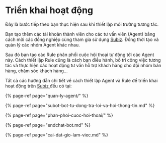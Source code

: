 # Triển khai hoạt động

Đây là bước tiếp theo bạn thực hiện sau khi thiết lập môi trường tương tác.

Bạn tạo thêm các tài khoản thành viên cho các tư vấn viên \(Agent\) bằng cách mời các đồng nghiệp cùng tham gia sử dụng [Subiz](https://subiz.com/vi/). Đồng thời tạo và quản lý các nhóm Agent khác nhau.

Sau đó bạn tạo các Rule phân phối cuộc hội thoại tự động tới các Agent này. Cách thiết lập Rule cũng là cách bạn điều hành, bố trí công việc tương tác và thực hiện các hoạt động tư vấn hỗ trợ khách hàng cho đội nhóm bán hàng, chăm sóc khách hàng...

Tất cả các hướng dẫn chi tiết về cách thiết lập Agent và Rule để triển khai hoạt động trên [Subiz ](https://subiz.com/vi/)đều có tại:

{% page-ref page="quan-ly-agent/" %}

{% page-ref page="subot-bot-tu-dong-tra-loi-va-hoi-thong-tin.md" %}

{% page-ref page="phan-phoi-cuoc-hoi-thoai/" %}

{% page-ref page="endchat-bot.md" %}

{% page-ref page="cai-dat-gio-lam-viec.md" %}

